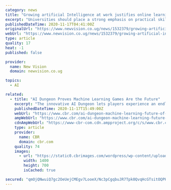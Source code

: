 ```yaml
---
category: news
title: "Growing artificial Intelligence at work justifies online learning"
excerpt: "Universities should place a strong emphasis on practical skills by incorporating practical work into the curricular and by changing the grading system to"
publishedDateTime: 2020-11-17T04:41:00Z
originalUrl: "https://www.newvision.co.ug/news/1532379/growing-artificial-intelligence-justifies-online-learning"
webUrl: "https://www.newvision.co.ug/news/1532379/growing-artificial-intelligence-justifies-online-learning"
type: article
quality: 17
heat: -1
published: false

provider:
  name: New Vision
  domain: newvision.co.ug

topics:
  - AI

related:
  - title: "AI Dungeon Proves Machine Learning Games Are the Future"
    excerpt: "The innovative AI Dungeon lets players experience an endless text adventure and could change how games tell their stories in a MAJOR way."
    publishedDateTime: 2020-11-17T15:49:00Z
    webUrl: "https://www.cbr.com/ai-dungeon-machine-learning-future-of-games/"
    ampWebUrl: "https://www.cbr.com/ai-dungeon-machine-learning-future-of-games/amp/"
    cdnAmpWebUrl: "https://www-cbr-com.cdn.ampproject.org/c/s/www.cbr.com/ai-dungeon-machine-learning-future-of-games/amp/"
    type: article
    provider:
      name: CBR
      domain: cbr.com
    quality: 74
    images:
      - url: "https://static0.cbrimages.com/wordpress/wp-content/uploads/2020/11/AI-Dungeon-Feature02.jpg"
        width: 1400
        height: 700
        isCached: true

secured: "qmOjQNwuiQ7gc2OeUejCMEgv7LooeX/Nc3pCgqbuJR7Tpk0QvqHcGTsitOQPHqawKKfTAVvB9VOCVNfpxCSrUO7vH6QMNtt+uG9IlHaOvIDfJWvFgzJAJtlA4Dg6bg0mTlKU/smq2W7MWobQSZLplQmB5p96XYBrPHAI/Ta2BZCyKAAvNAWxDrZuL1QZsD3tyG2YsmBQLMZ4Tnr1Qs/n288V9j7OcNUPLpcVdLa5ujnU6xbpWgp7fxYi9HK3y7/wnPNEBgD1F3SlLyDusYlrpn6DmBsjByvJ1G1ICJuquXndQBG/1VZQBbuXKgie7EI1j9yn5od/2/T+BbwX6SAPbuhkN3IINDcHgxKiT0IK/ik=;3Og281SW3KXd6+eRSSgtWA=="
---
```


